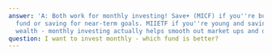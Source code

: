 ```yaml
---
answer: 'A: Both work for monthly investing! Save+ (MICF) if you''re building an emergency
  fund or saving for near-term goals. MIIETF if you''re young and saving for long-term
  wealth - monthly investing actually helps smooth out market ups and downs.'
question: I want to invest monthly - which fund is better?
---
```

